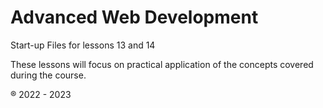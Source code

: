 # Advanced Web Development

Start-up Files for lessons 13 and 14

These lessons will focus on practical application of the concepts covered during the course.

® 2022 - 2023